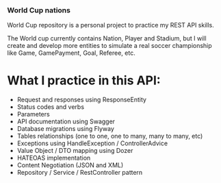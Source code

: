 ### World Cup nations

World Cup repository is a personal project to practice my REST API skills.

The World cup currently contains Nation, Player and Stadium, but I will create and develop more entities to simulate a real soccer championship like Game, GamePayment, Goal, Referee, etc.

# What I practice in this API:
- Request and responses using ResponseEntity
- Status codes and verbs
- Parameters
- API documentation using Swagger
- Database migrations using Flyway
- Tables relationships (one to one, one to many, many to many, etc)
- Exceptions using HandleException / ControllerAdvice
- Value Object / DTO mapping using Dozer
- HATEOAS implementation
- Content Negotiation (JSON and XML)
- Repository / Service / RestController pattern